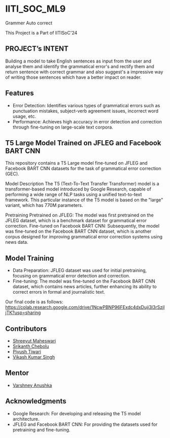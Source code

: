 # IITI_SOC_ML9
Grammer Auto correct

This Project is a Part of IITISoC'24

## PROJECT’s INTENT 
Building a model to take English sentences as input from the user and analyse them and identify the grammatical error's and rectify them and return sentence with correct grammar and also suggest's a impressive way of writing those sentences which have a better impact on reader.

## Features
- Error Detection: Identifies various types of grammatical errors such as punctuation mistakes, subject-verb agreement issues, incorrect word usage, etc.
- Performance: Achieves high accuracy in error detection and correction through fine-tuning on large-scale text corpora.

## T5 Large Model Trained on JFLEG and Facebook BART CNN
This repository contains a T5 Large model fine-tuned on JFLEG and Facebook BART CNN datasets for the task of grammatical error correction (GEC).

Model Description
The T5 (Text-To-Text Transfer Transformer) model is a transformer-based model introduced by Google Research, capable of performing a wide range of NLP tasks using a unified text-to-text framework. This particular instance of the T5 model is based on the "large" variant, which has 770M parameters.

Pretraining
Pretrained on JFLEG: The model was first pretrained on the JFLEG dataset, which is a benchmark dataset for grammatical error correction.
Fine-tuned on Facebook BART CNN: Subsequently, the model was fine-tuned on the Facebook BART CNN dataset, which is another corpus designed for improving grammatical error correction systems using news data.

## Model Training 
- Data Preparation: JFLEG dataset was used for initial pretraining, focusing on grammatical error detection and correction.
- Fine-tuning: The model was fine-tuned on the Facebook BART CNN dataset, which contains news articles, further enhancing its ability to correct errors in formal and journalistic text.

Our final code is as follows:\
https://colab.research.google.com/drive/1NcwPBNP96FExdc4dxDuji3l3rSzjljTK?usp=sharing

## Contributors
- [Shreeyut Maheswari](https://github.com/search?q=shreeyut1905&type=users)
- [Srikanth Chebolu](https://github.com/search?q=Srikanth1234567808&type=users) 
- [Piyush Tiwari](https://github.com/search?q=Piyush867583&type=users)
- [Vikash Kumar Singh](https://github.com/search?q=Vikas1177&type=users)

## Mentor
- [Varshney Anushka](https://github.com/search?q=varshneyanushka&type=users)

## Acknowledgments
- Google Research: For developing and releasing the T5 model architecture.
- JFLEG and Facebook BART CNN: For providing the datasets used for pretraining and fine-tuning.





